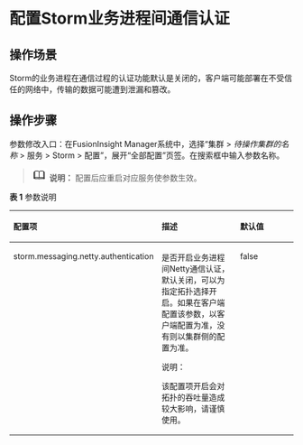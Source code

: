 # 配置Storm业务进程间通信认证<a name="admin_guide_000283"></a>

## 操作场景<a name="sd03886ad93be4d978770d1e0270da941"></a>

Storm的业务进程在通信过程的认证功能默认是关闭的，客户端可能部署在不受信任的网络中，传输的数据可能遭到泄漏和篡改。

## 操作步骤<a name="s17f10bb95c2245c6846a1976c3480ae0"></a>

参数修改入口：在FusionInsight Manager系统中，选择“集群 \>  _待操作集群的名称_  \> 服务 \> Storm \> 配置”，展开“全部配置”页签。在搜索框中输入参数名称。

>![](public_sys-resources/icon-note.gif) **说明：** 
>配置后应重启对应服务使参数生效。

**表 1**  参数说明

<a name="zh-cn_topic_0046736713_table14847872"></a>
<table><thead align="left"><tr id="zh-cn_topic_0046736713_row32979223"><th class="cellrowborder" valign="top" width="35.71%" id="mcps1.2.4.1.1"><p id="zh-cn_topic_0046736713_p54071387"><a name="zh-cn_topic_0046736713_p54071387"></a><a name="zh-cn_topic_0046736713_p54071387"></a>配置项</p>
</th>
<th class="cellrowborder" valign="top" width="37.760000000000005%" id="mcps1.2.4.1.2"><p id="zh-cn_topic_0046736713_p17706220"><a name="zh-cn_topic_0046736713_p17706220"></a><a name="zh-cn_topic_0046736713_p17706220"></a>描述</p>
</th>
<th class="cellrowborder" valign="top" width="26.530000000000005%" id="mcps1.2.4.1.3"><p id="zh-cn_topic_0046736713_p24917681"><a name="zh-cn_topic_0046736713_p24917681"></a><a name="zh-cn_topic_0046736713_p24917681"></a>默认值</p>
</th>
</tr>
</thead>
<tbody><tr id="zh-cn_topic_0046736713_row5066258"><td class="cellrowborder" valign="top" width="35.71%" headers="mcps1.2.4.1.1 "><p id="zh-cn_topic_0046736713_p7713785"><a name="zh-cn_topic_0046736713_p7713785"></a><a name="zh-cn_topic_0046736713_p7713785"></a>storm.messaging.netty.authentication</p>
</td>
<td class="cellrowborder" valign="top" width="37.760000000000005%" headers="mcps1.2.4.1.2 "><p id="zh-cn_topic_0046736713_p20836811"><a name="zh-cn_topic_0046736713_p20836811"></a><a name="zh-cn_topic_0046736713_p20836811"></a>是否开启业务进程间Netty通信认证，默认关闭，可以为指定拓扑选择开启。如果在客户端配置该参数，以客户端配置为准，没有则以集群侧的配置为准。</p>
<div class="note" id="zh-cn_topic_0046736713_note53313577"><a name="zh-cn_topic_0046736713_note53313577"></a><a name="zh-cn_topic_0046736713_note53313577"></a><span class="notetitle"> 说明： </span><div class="notebody"><p class="textintable" id="zh-cn_topic_0046736713_p10060146"><a name="zh-cn_topic_0046736713_p10060146"></a><a name="zh-cn_topic_0046736713_p10060146"></a>该配置项开启会对拓扑的吞吐量造成较大影响，请谨慎使用。</p>
</div></div>
</td>
<td class="cellrowborder" valign="top" width="26.530000000000005%" headers="mcps1.2.4.1.3 "><p id="zh-cn_topic_0046736713_p9565526"><a name="zh-cn_topic_0046736713_p9565526"></a><a name="zh-cn_topic_0046736713_p9565526"></a>false</p>
</td>
</tr>
</tbody>
</table>

